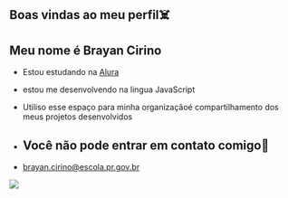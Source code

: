 ## Boas vindas ao meu perfil☠️

Meu nome é Brayan Cirino
-
- Estou estudando na [Alura](https://www.alura.com.br)
- estou me desenvolvendo na lingua JavaScript
- Utiliso esse espaço para minha organizaçãoé compartilhamento dos meus projetos desenvolvidos

- ## Você não pode entrar em contato comigo📴

- brayan.cirino@escola.pr.gov.br



 ![]( https://media1.tenor.com/m/Y9lV3emtZXoAAAAd/gun-shot-shot.gif)

